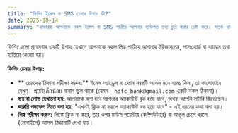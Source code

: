 ```yaml
---
title: "ফিশিং ইমেল বা SMS চেনার উপায় কী?"
date: 2025-10-14
summary: "হ্যাকাররা আপনাকে নকল ইমেল বা SMS পাঠিয়ে আপনার ব্যক্তিগত তথ্য চুরি করার চেষ্টা করে। সতর্ক থাকুন।"
---
```


ফিশিং হলো প্রতারণার একটি উপায় যেখানে আপনাকে নকল লিঙ্ক পাঠিয়ে আপনার ইউজারনেম, পাসওয়ার্ড বা ব্যাঙ্কের তথ্য হাতিয়ে নেওয়া হয়।

**ফিশিং চেনার উপায়:**
* ** প্রেরকের ঠিকানা পরীক্ষা করুন:** ইমেল অ্যাড্রেস বা ফোন নম্বরটি আসল মনে হচ্ছে কিনা, তা ভালোভাবে দেখুন। প্রায়ইเล็กน้อย বানান ভুল থাকে (যেমন - `hdfc_bank@gmail.com` একটি নকল ঠিকানা)।
* **ভয় বা লোভ দেখানো হয়:** আপনাকে বলা হবে আপনার অ্যাকাউন্ট ব্লক হয়ে যাবে, অথবা আপনি লটারি জিতেছেন।
* **জরুরি পদক্ষেপ নিতে বলা হয়:** "এখনই ক্লিক না করলে অ্যাকাউন্ট বন্ধ হয়ে যাবে" - এই ধরনের কথা বলা হয়।
* **লিঙ্ক পরীক্ষা করুন:** লিঙ্কে ক্লিক না করে, তার ওপর মাউস পয়েন্টার (কম্পিউটারে) বা আঙুল চেপে ধরলে (মোবাইলে) আসল ঠিকানাটি দেখা যায়।
